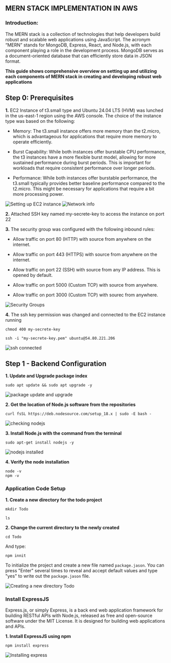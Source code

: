 ## MERN STACK IMPLEMENTATION IN AWS 
### Introduction:
The MERN stack is a collection of technologies that help developers build robust and scalable web applications using JavaScript. The acronym “MERN” stands for MongoDB, Express, React, and Node.js, with each component playing a role in the development process. MongoDB serves as a document-oriented database that can efficiently store data in JSON format.

**This guide shows comprehensive overview on setting up and utilizing each components of MERN stack in creating and developing robust web applications**

## Step 0: Prerequisites

**1.** EC2 Instance of t3.small type and Ubuntu 24.04 LTS (HVM) was lunched in the us-east-1 region using the AWS console. The choice of the instance type was based on the following:

- Memory: The t3.small instance offers more memory than the t2.micro, which is advantageous for applications that require more memory to operate efficiently.

- Burst Capability: While both instances offer burstable CPU performance, the t3 instances have a more flexible burst model, allowing for more sustained performance during burst periods. This is important for workloads that require consistent performance over longer periods.

- Performance: While both instances offer burstable performance, the t3.small typically provides better baseline performance compared to the t2.micro. This might be necessary for applications that require a bit more processing power.

![Setting up EC2 instance](https://github.com/Emkay360/StegHub_DevOps-Cloud_Engineering/assets/56301419/adcb7061-eb9c-44e6-8446-fbad9ce53a3d)
![Network info](https://github.com/Emkay360/StegHub_DevOps-Cloud_Engineering/assets/56301419/42671bb4-8b87-4b77-8633-787c4eb06a70)


**2.** Attached SSH key named my-secrete-key to access the instance on port 22

**3.** The security group was configured with the following inbound rules:

- Allow traffic on port 80 (HTTP) with source from anywhere on the internet.

- Allow traffic on port 443 (HTTPS) with source from anywhere on the internet.

- Allow traffic on port 22 (SSH) with source from any IP address. This is opened by default.

- Allow traffic on port 5000 (Custom TCP) with source from anywhere.

- Allow traffic on port 3000 (Custom TCP) with sourec from anywhere.

![Security Groups](https://github.com/Emkay360/StegHub_DevOps-Cloud_Engineering/assets/56301419/cf0f5282-8f4d-4317-b0d0-ae635f8f7d9e)

**4.** The ssh key permission was changed and connected to the EC2 instance running
```
chmod 400 my-secrete-key
```
```
ssh -i "my-secrete-key.pem" ubuntu@54.80.221.206
```
![ssh connected](https://github.com/Emkay360/StegHub_DevOps-Cloud_Engineering/assets/56301419/7b338fac-6736-402c-afaf-33df9192719f)

## Step 1 - Backend Configuration

**1. Update and Upgrade package index**
```
sudo apt update && sudo apt upgrade -y
```
![package update and upgrade](https://github.com/Emkay360/StegHub_DevOps-Cloud_Engineering/assets/56301419/0d8596e7-3283-4a51-a47c-ecd8c166e51a)

**2. Get the location of Node.js software from the repositories**
```
curl fsSL https://deb.nodesource.com/setup_18.x | sudo -E bash -
```
![checking nodejs](https://github.com/Emkay360/StegHub_DevOps-Cloud_Engineering/assets/56301419/59c002d8-265f-4353-8749-c2ecb4c9aefb)

**3. Install Node.js with the command from the terminal**
```
sudo apt-get install nodejs -y
```
![nodejs installed](https://github.com/Emkay360/StegHub_DevOps-Cloud_Engineering/assets/56301419/e16da5fc-06ee-4e9c-b069-c7cd5b9f5bec)

**4. Verify the node installation**
```
node -v
npm -v
```
### Application Code Setup

**1. Create a new directory for the todo project**
```
mkdir Todo
```
```
ls
```
**2. Change the current directory to the newly created**
```
cd Todo
```
And type:
```
npm innit
```
To initialize the project and create a new file named ```package.jason```. You can press "Enter" several times to reveal and accept default values and type "yes" to write out the ```package.jason``` file.

![Creating a new directory Todo](https://github.com/Emkay360/StegHub_DevOps-Cloud_Engineering/assets/56301419/85ffcce1-b30e-4b75-850d-b4d9501f08d9)

### Install ExpressJS

Express.js, or simply Express, is a back end web application framework for building RESTful APIs with Node.js, released as free and open-source software under the MIT License. It is designed for building web applications and APIs.

**1. Install ExpressJS using npm**
```
npm install express
```
![Installing express](https://github.com/Emkay360/StegHub_DevOps-Cloud_Engineering/assets/56301419/35ddff11-433e-42b0-9b4f-ab7e33ac3ada)


